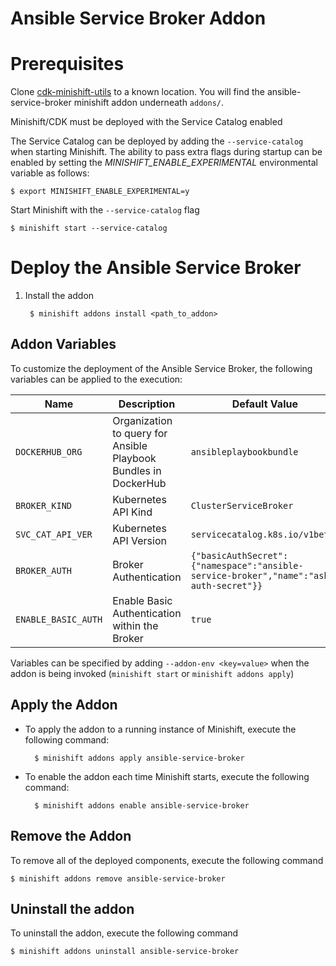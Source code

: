 Ansible Service Broker Addon
======================

# Prerequisites

Clone [cdk-minishift-utils](https://github.com/sabre1041/cdk-minishift-utils) to a known location. You will find
the ansible-service-broker minishift addon underneath `addons/`.

Minishift/CDK must be deployed with the Service Catalog enabled

The Service Catalog can be deployed by adding the `--service-catalog` when starting Minishift. The ability to pass extra flags during startup can be enabled by setting the _MINISHIFT_ENABLE_EXPERIMENTAL_ environmental variable as follows:

```
$ export MINISHIFT_ENABLE_EXPERIMENTAL=y
```

Start Minishift with the `--service-catalog` flag

```
$ minishift start --service-catalog
```

# Deploy the Ansible Service Broker

1. Install the addon

        $ minishift addons install <path_to_addon>
  

## Addon Variables

To customize the deployment of the Ansible Service Broker, the following variables can be applied to the execution:

|Name|Description|Default Value|
|----|-----------|-------------|
|`DOCKERHUB_ORG`|Organization to query for Ansible Playbook Bundles in DockerHub|`ansibleplaybookbundle`|
|`BROKER_KIND`|Kubernetes API Kind|`ClusterServiceBroker`|
|`SVC_CAT_API_VER`|Kubernetes API Version|`servicecatalog.k8s.io/v1beta1`|
|`BROKER_AUTH`|Broker Authentication|`{"basicAuthSecret":{"namespace":"ansible-service-broker","name":"asb-auth-secret"}}`|
|`ENABLE_BASIC_AUTH`|Enable Basic Authentication within the Broker|`true`|

Variables can be specified by adding `--addon-env <key=value>` when the addon is being invoked (`minishift start` or `minishift addons apply`)

## Apply the Addon

* To apply the addon to a running instance of Minishift, execute the following command:

        $ minishift addons apply ansible-service-broker
* To enable the addon each time Minishift starts, execute the following command:

        $ minishift addons enable ansible-service-broker

## Remove the Addon

To remove all of the deployed components, execute the following command

```
$ minishift addons remove ansible-service-broker
```

## Uninstall the addon

To uninstall the addon, execute the following command

```
$ minishift addons uninstall ansible-service-broker
```
